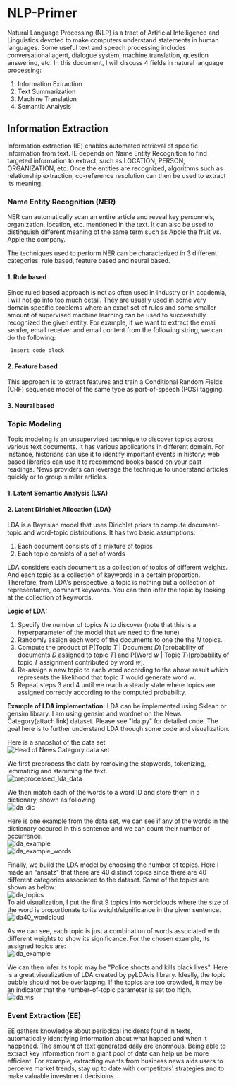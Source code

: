 # NLP-Primer
Natural Language Processing (NLP) is a tract of Artificial Intelligence and Linguistics devoted to make computers understand statements in human languages. Some useful text and speech processing includes conversational agent, dialogue system, machine translation, question answering, etc.
In this document, I will discuss 4 fields in natural language processing:
1. Information Extraction
2. Text Summarization
3. Machine Translation
4. Semantic Analysis

## Information Extraction
Information extraction (IE) enables automated retrieval of specific information from text. IE depends on Name Entity Recognition to find targeted information to extract, such as LOCATION, PERSON, ORGANIZATION, etc. Once the entities are recognized, algorithms such as relationship extraction, co-reference resolution can then be used to extract its meaning.

### Name Entity Recognition (NER)
NER can automatically scan an entire article and reveal key personnels, organization, location, etc. mentioned in the text. It can also be used to distinguish different meaning of the same term such as Apple the fruit Vs. Apple the company.

The techniques used to perform NER can be characterized in 3 different categories: rule based, feature based and neural based.
#### 1. Rule based
Since ruled based approach is not as often used in industry or in academia, I will not go into too much detail. They are usually used in some very domain specific problems where an exact set of rules and some smaller amount of supervised machine learning can be used to successfully recognized the given entity. For example, if we want to extract the email sender, email receiver and email content from the following string, we can do the following:
<pre><code> Insert code block </code></pre>

#### 2. Feature based 
This approach is to extract features and train a Conditional Random Fields (CRF) sequence model of the same type as part-of-speech (POS) tagging.

#### 3. Neural based

### Topic Modeling
Topic modeling is an unsupervised technique to discover topics across various text documents. It has various applications in different domain. For instance, historians can use it to identify important events in history; web based libraries can use it to recommend books based on your past readings. News providers can leverage the technique to understand articles quickly or to group similar articles.

#### 1. Latent Semantic Analysis (LSA)
#### 2. Latent Dirichlet Allocation (LDA)
LDA is a Bayesian model that uses Dirichlet priors to compute document-topic and word-topic distributions. It has two basic assumptions: <br/>
1. Each document consists of a mixture of topics
2. Each topic consists of a set of words<br/>

LDA considers each document as a collection of topics of different weights. And each topic as a collection of keywords in a certain proportion. Therefore, from LDA's perspective, a topic is nothing but a collection of representative, dominant keywords. You can then infer the topic by looking at the collection of keywords. <br/>

**Logic of LDA: <br/>**
1. Specify the number of topics *N* to discover (note that this is a hyperparameter of the model that we need to fine tune)
2. Randomly assign each word of the documents to one the the *N* topics.
3. Compute the product of P(Topic *T* | Document *D*) [probability of documents *D* assigned to topic *T*] and P(Word *w* | Topic *T*)[probability of topic *T* assignment contributed by word *w*].
4. Re-assign a new topic to each word according to the above result which represents the likelihood that topic *T* would generate word *w*.
5. Repeat steps 3 and 4 until we reach a steady state where topics are assigned correctly according to the computed probability.<br/>

**Example of LDA implementation:**
LDA can be implemented using Sklean or gensim library. I am using gensim and wordnet on the News Category(attach link) dataset. Please see "lda.py" for detailed code. The goal here is to further understand LDA through some code and visualization.

Here is a snapshot of the data set<br/>
![Head of News Category data set](https://user-images.githubusercontent.com/30851539/62175478-e8027c80-b30b-11e9-8a5b-3c86530a28ac.png)

We first preprocess the data by removing the stopwords, tokenizing, lemmatizig and stemming the text.<br/>
![preprocessed_lda_data](https://user-images.githubusercontent.com/30851539/62176348-1897e580-b30f-11e9-953f-4bcfa2a44408.png)

We then match each of the words to a word ID and store them in a dictionary, shown as following<br/>
![lda_dic](https://user-images.githubusercontent.com/30851539/62176473-affd3880-b30f-11e9-8778-c5ae016c849c.png)

Here is one example from the data set, we can see if any of the words in the dictionary occured in this sentence and we can count their number of occurrence.<br/>
![lda_example](https://user-images.githubusercontent.com/30851539/62182800-fa89af80-b325-11e9-87f7-50afcd83aee7.png) <br/>
![lda_example_words](https://user-images.githubusercontent.com/30851539/62182807-fd84a000-b325-11e9-9ad9-b9b8cba07be1.png)

Finally, we build the LDA model by choosing the number of topics. Here I made an "ansatz" that there are 40 distinct topics since there are 40 different categories associated to the dataset. Some of the topics are shown as below:<br/>
![lda_topics](https://user-images.githubusercontent.com/30851539/62182495-c8c41900-b324-11e9-832e-036777988e36.png)<br/>
To aid visualization, I put the first 9 topics into wordclouds where the size of the word is proportionate to its weight/significance in the given sentence.<br/>
![lda40_wordcloud](https://user-images.githubusercontent.com/30851539/62183034-b1862b00-b326-11e9-9f55-58968b39df8d.png)

As we can see, each topic is just a combination of words associated with different weights to show its significance.
For the chosen example, its assigned topics are:<br/>
![lda_example](https://user-images.githubusercontent.com/30851539/62182499-ccf03680-b324-11e9-9355-28fc098605be.png)

We can then infer its topic may be "Police shoots and kills black lives".
Here is a great visualization of LDA created by pyLDAvis library. Ideally, the topic bubble should not be overlapping. If the topics are too crowded, it may be an indicator that the number-of-topic parameter is set too high.<br/>
![lda_vis](https://user-images.githubusercontent.com/30851539/62178213-269d3480-b316-11e9-8547-7ba1ada5f74c.gif)

### Event Extraction (EE)
EE gathers knowledge about periodical incidents found in texts, automatically identifying information about what happed and when it happened. The amount of text generated daily are enormous. Being able to extract key information from a giant pool of data can help us be more efficient. For example, extracting events from business news aids users to perceive market trends, stay up to date with competitors' strategies and to make valuable investment decisioins.
